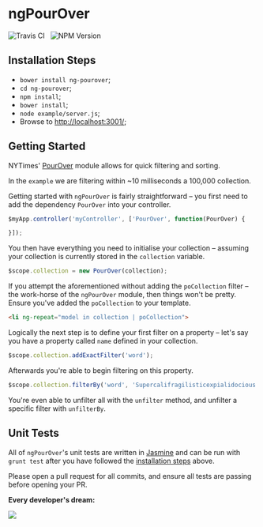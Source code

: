 ngPourOver
==========

<img src="https://travis-ci.org/Wildhoney/ngPourOver.png?branch=master" alt="Travis CI" />
&nbsp;
<img src="https://badge.fury.io/js/ng-pourover.png" alt="NPM Version" />

Installation Steps
----------

 * `bower install ng-pourover`;
 * `cd ng-pourover`;
 * `npm install`;
 * `bower install`;
 * `node example/server.js`;
 * Browse to [http://localhost:3001/](http://localhost:3001/);


Getting Started
----------

NYTimes' [PourOver](http://nytimes.github.io/pourover/) module allows for quick filtering and sorting.

In the `example` we are filtering within ~10 milliseconds a 100,000 collection.

Getting started with `ngPourOver` is fairly straightforward &ndash; you first need to add the dependency `PourOver` into your controller.

```javascript
$myApp.controller('myController', ['PourOver', function(PourOver) {

}]);
```

You then have everything you need to initialise your collection &ndash; assuming your collection is currently stored in the `collection` variable.

```javascript
$scope.collection = new PourOver(collection);
```

If you attempt the aforementioned without adding the `poCollection` filter &ndash; the work-horse of the `ngPourOver` module, then things won't be pretty. Ensure you've added the `poCollection` to your template.

```html
<li ng-repeat="model in collection | poCollection">
```

Logically the next step is to define your first filter on a property &ndash; let's say you have a property called `name` defined in your collection.

```javascript
$scope.collection.addExactFilter('word');
```

Afterwards you're able to begin filtering on this property.

```javascript
$scope.collection.filterBy('word', 'Supercalifragilisticexpialidocious');
```

You're even able to unfilter all with the `unfilter` method, and unfilter a specific filter with `unfilterBy`.

Unit Tests
----------

All of `ngPourOver`'s unit tests are written in [Jasmine](http://jasmine.github.io/) and can be run with `grunt test` after you have followed the [installation steps](#installation-steps) above.

Please open a pull request for all commits, and ensure all tests are passing before opening your PR.

**Every developer's dream:**

<img src="http://i.imgur.com/5eZT87c.png" />